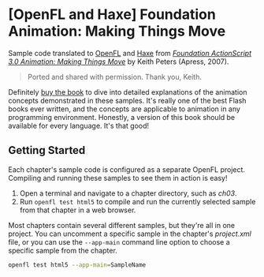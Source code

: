 # [OpenFL and Haxe] Foundation Animation: Making Things Move

Sample code translated to [OpenFL](https://openfl.org/) and [Haxe](https://haxe.org/) from [_Foundation ActionScript 3.0 Animation: Making Things Move_](http://www.apress.com/9781590597910) by Keith Peters (Apress, 2007).

> Ported and shared with permission. Thank you, Keith.

Definitely [buy the book](http://www.apress.com/9781590597910) to dive into detailed explanations of the animation concepts demonstrated in these samples. It's really one of the best Flash books ever written, and the concepts are applicable to animation in any programming environment. Honestly, a version of this book should be available for every language. It's that good!

## Getting Started

Each chapter's sample code is configured as a separate OpenFL project. Compiling and running these samples to see them in action is easy!

1. Open a terminal and navigate to a chapter directory, such as _ch03_.
1. Run `openfl test html5` to compile and run the currently selected sample from that chapter in a web browser.

Most chapters contain several different samples, but they're all in one project. You can uncomment a specific sample in the chapter's _project.xml_ file, or you can use the `--app-main` command line option to choose a specific sample from the chapter.

```sh
openfl test html5 --app-main=SampleName
```

